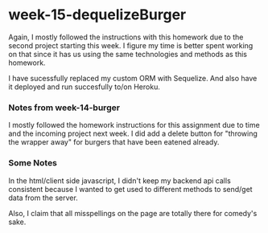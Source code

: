 # week-15-dequelizeBurger

Again, I mostly followed the instructions with this homework due to the second project starting this week.  I figure my time is better spent working on that since it has us using the same technologies and methods as this homework.

I have sucessfully replaced my custom ORM with Sequelize.  And also have it deployed and run succesfully to/on Heroku.

### Notes from week-14-burger

I mostly followed the homework instructions for this assignment due to time and the incoming project next week.  I did add a delete button for "throwing the wrapper away" for burgers that have been eatened already.  

### Some Notes
In the html/client side javascript, I didn't keep my backend api calls consistent because I wanted to get used to different methods to send/get data from the server.

Also, I claim that all misspellings on the page are totally there for comedy's sake.
